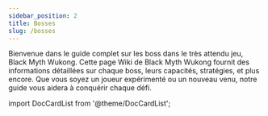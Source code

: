 ```yaml
---
sidebar_position: 2
title: Bosses
slug: /bosses
---
```


Bienvenue dans le guide complet sur les boss dans le très attendu jeu, Black Myth Wukong. Cette page Wiki de Black Myth Wukong fournit des informations détaillées sur chaque boss, leurs capacités, stratégies, et plus encore. Que vous soyez un joueur expérimenté ou un nouveau venu, notre guide vous aidera à conquérir chaque défi.

import DocCardList from '@theme/DocCardList';

<DocCardList />